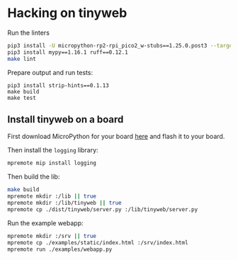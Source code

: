 # Hacking on tinyweb

Run the linters

```bash
pip3 install -U micropython-rp2-rpi_pico2_w-stubs==1.25.0.post3 --target=./.typings
pip3 install mypy==1.16.1 ruff==0.12.1
make lint
```

Prepare output and run tests:

```
pip3 install strip-hints==0.1.13
make build
make test
```

## Install tinyweb on a board

First download MicroPython for your board [here](https://micropython.org/download/) and flash it to your board.

Then install the `logging` library:

```bash
mpremote mip install logging
```

Then build the lib:


```bash
make build
mpremote mkdir :/lib || true
mpremote mkdir :/lib/tinyweb || true
mpremote cp ./dist/tinyweb/server.py :/lib/tinyweb/server.py
```

Run the example webapp:

```bash
mpremote mkdir :/srv || true
mpremote cp ./examples/static/index.html :/srv/index.html
mpremote run ./examples/webapp.py
```
